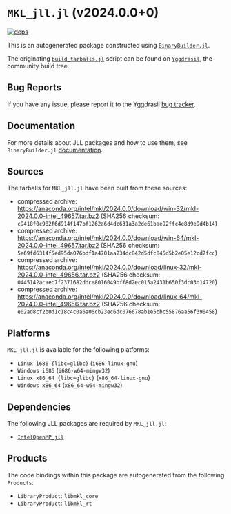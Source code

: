 # `MKL_jll.jl` (v2024.0.0+0)

[![deps](https://juliahub.com/docs/MKL_jll/deps.svg)](https://juliahub.com/ui/Packages/MKL_jll/DHEix?page=2)

This is an autogenerated package constructed using [`BinaryBuilder.jl`](https://github.com/JuliaPackaging/BinaryBuilder.jl).

The originating [`build_tarballs.jl`](https://github.com/JuliaPackaging/Yggdrasil/blob/80da7de30c6632f05b7e15dc9f779ba16111fb32/M/MKL/build_tarballs.jl) script can be found on [`Yggdrasil`](https://github.com/JuliaPackaging/Yggdrasil/), the community build tree.

## Bug Reports

If you have any issue, please report it to the Yggdrasil [bug tracker](https://github.com/JuliaPackaging/Yggdrasil/issues).

## Documentation

For more details about JLL packages and how to use them, see `BinaryBuilder.jl` [documentation](https://docs.binarybuilder.org/stable/jll/).

## Sources

The tarballs for `MKL_jll.jl` have been built from these sources:

* compressed archive: https://anaconda.org/intel/mkl/2024.0.0/download/win-32/mkl-2024.0.0-intel_49657.tar.bz2 (SHA256 checksum: `c9418f0c982f6d914f147bf1262a6d4dc631a3a2de61bae92ffc4e8d9e9d4b14`)
* compressed archive: https://anaconda.org/intel/mkl/2024.0.0/download/win-64/mkl-2024.0.0-intel_49657.tar.bz2 (SHA256 checksum: `5e69fd6314f5ed95da076bdf1a4701aa234dc842d5dfc845d5b2e05e12cd7fcc`)
* compressed archive: https://anaconda.org/intel/mkl/2024.0.0/download/linux-32/mkl-2024.0.0-intel_49656.tar.bz2 (SHA256 checksum: `0445142acaec7f2371682ddce8016049bff8d2ec015a2431b650f3dc03d14720`)
* compressed archive: https://anaconda.org/intel/mkl/2024.0.0/download/linux-64/mkl-2024.0.0-intel_49656.tar.bz2 (SHA256 checksum: `e02ad8cf2b0d1c18c4c0a6a06cb23ec6dc076678ab1e5bbc55876aa56f390458`)

## Platforms

`MKL_jll.jl` is available for the following platforms:

* `Linux i686 {libc=glibc}` (`i686-linux-gnu`)
* `Windows i686` (`i686-w64-mingw32`)
* `Linux x86_64 {libc=glibc}` (`x86_64-linux-gnu`)
* `Windows x86_64` (`x86_64-w64-mingw32`)

## Dependencies

The following JLL packages are required by `MKL_jll.jl`:

* [`IntelOpenMP_jll`](https://github.com/JuliaBinaryWrappers/IntelOpenMP_jll.jl)

## Products

The code bindings within this package are autogenerated from the following `Products`:

* `LibraryProduct`: `libmkl_core`
* `LibraryProduct`: `libmkl_rt`
